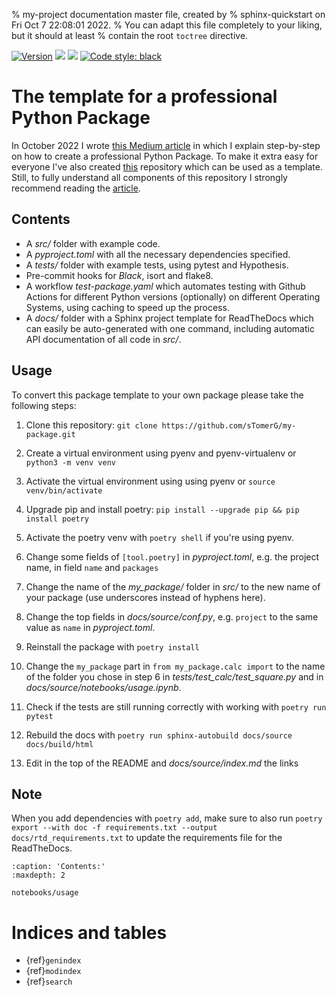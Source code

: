 % my-project documentation master file, created by
% sphinx-quickstart on Fri Oct  7 22:08:01 2022.
% You can adapt this file completely to your liking, but it should at least
% contain the root `toctree` directive.

[![Version](https://img.shields.io/pypi/v/my-package-tomergabay)](https://pypi.org/project/my-package-tomergabay/)
![](https://img.shields.io/github/license/sTomerG/my-package)
![](https://img.shields.io/pypi/pyversions/my-package-tomergabay)
[![Code style: black](https://img.shields.io/badge/code%20style-black-000000.svg)](https://github.com/psf/black)

# The template for a professional Python Package

In October 2022 I wrote [this Medium article](https://medium.com/@tomergabay/9f66538ebc2) in which I explain step-by-step on how to create a professional Python Package. To make it extra easy for everyone I've also created [this](https://github.com/sTomerG/my-package) repository which can be used as a template. Still, to fully understand all components of this repository I strongly recommend reading the [article](https://medium.com/@tomergabay/9f66538ebc2).

## Contents

- A *src/* folder with example code.
- A *pyproject.toml* with all the necessary dependencies specified.
- A *tests/* folder with example tests, using pytest and Hypothesis.
- Pre-commit hooks for *Black*, isort and flake8.
- A workflow *test-package.yaml* which automates testing with Github Actions for different Python versions (optionally) on different Operating Systems, using caching to speed up the process.
- A *docs/* folder with a Sphinx project template for ReadTheDocs which can easily be auto-generated with one command, including automatic API documentation of all code in *src/*.

## Usage

To convert this package template to your own package please take the following steps:

1. Clone this repository: `git clone https://github.com/sTomerG/my-package.git`

2. Create a virtual environment using pyenv and pyenv-virtualenv or `python3 -m venv venv`

3. Activate the virtual environment using using pyenv or `source venv/bin/activate`

4. Upgrade pip and install poetry: `pip install --upgrade pip && pip install poetry`

5. Activate the poetry venv with `poetry shell` if you're using pyenv.
   
6. Change some fields of `[tool.poetry]` in *pyproject.toml*, e.g. the project name, in field `name` and `packages`

7. Change the name of the *my_package/* folder in *src/* to the new name of your package (use underscores instead of hyphens here).

8. Change the top fields in *docs/source/conf.py*, e.g. `project` to the same value as `name` in *pyproject.toml*. 

9. Reinstall the package with `poetry install`

10.  Change the `my_package` part in  `from my_package.calc import` to the name of the folder you chose in step 6 in *tests/test_calc/test_square.py* and in *docs/source/notebooks/usage.ipynb*.

11. Check if the tests are still running correctly with working with `poetry run pytest` 

12. Rebuild the docs with `poetry run sphinx-autobuild docs/source docs/build/html`

13. Edit in the top of the README and *docs/source/index.md* the links

## Note

When you add dependencies with `poetry add`, make sure to also run `poetry export --with doc -f requirements.txt --output docs/rtd_requirements.txt` to update the requirements file for the ReadTheDocs.

```{toctree}
:caption: 'Contents:'
:maxdepth: 2

notebooks/usage
```

# Indices and tables

- {ref}`genindex`
- {ref}`modindex`
- {ref}`search`

